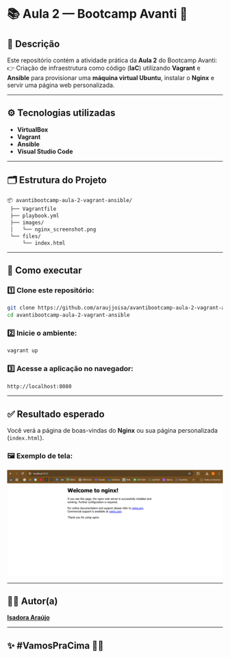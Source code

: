# 📚 Aula 2 — Bootcamp Avanti 🚀

## 📌 Descrição

Este repositório contém a atividade prática da **Aula 2** do Bootcamp Avanti:  
👉 Criação de infraestrutura como código (**IaC**) utilizando **Vagrant** e **Ansible** para provisionar uma **máquina virtual Ubuntu**, instalar o **Nginx** e servir uma página web personalizada.

---

## ⚙️ Tecnologias utilizadas

- **VirtualBox**
- **Vagrant**
- **Ansible**
- **Visual Studio Code**

---

## 🗂️ Estrutura do Projeto

```
📦 avantibootcamp-aula-2-vagrant-ansible/
 ├── Vagrantfile
 ├── playbook.yml
 ├── images/
 │   └── nginx_screenshot.png
 └── files/
     └── index.html
```

---

## 🚀 Como executar

### 1️⃣ Clone este repositório:

```bash
git clone https://github.com/araujjoisa/avantibootcamp-aula-2-vagrant-ansible.git
cd avantibootcamp-aula-2-vagrant-ansible
```

### 2️⃣ Inicie o ambiente:

```bash
vagrant up
```

### 3️⃣ Acesse a aplicação no navegador:

```bash
http://localhost:8080
```

---

## ✅ Resultado esperado

Você verá a página de boas-vindas do **Nginx** ou sua página personalizada (`index.html`).

### 🖼️ Exemplo de tela:

![Evidência do NGINX rodando](nginx_screenshot.png)

---

## 👩‍💻 Autor(a)

[**Isadora Araújo**](https://github.com/araujjoisa)

---

## ✨ #VamosPraCima 🚀🚀
